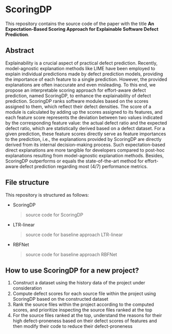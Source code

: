 # ScoringDP
This repository contains the source code of the paper with the title **An Expectation-Based Scoring Approach for Explainable Software Defect Prediction**.

## Abstract
Explainability is a crucial aspect of practical defect prediction. Recently, model-agnostic explanation methods like LIME have been employed to explain individual predictions made by defect prediction models, providing the importance of each feature to a single prediction. However, the provided explanations are often inaccurate and even misleading. To this end, we propose an interpretable scoring approach for effort-aware defect prediction, named ScoringDP, to enhance the explainability of defect prediction. ScoringDP ranks software modules based on the scores assigned to them, which reflect their defect densities. The score of a module is calculated by adding up the scores assigned to its features, and each feature score represents the deviation between two values indicated by the corresponding feature value: the actual defect ratio and the expected defect ratio, which are statistically derived based on a defect dataset. For a given prediction, these feature scores directly serve as feature importances to the prediction, i.e., the explanations provided by ScoringDP are directly derived from its internal decision-making process. Such expectation-based direct explanations are more tangible for developers compared to post-hoc explanations resulting from model-agnostic explanation methods. Besides, ScoringDP outperforms or equals the state-of-the-art method for effort-aware defect prediction regarding most (4/7) performance metrics.

## File structure
This repository is structured as follows:

- ScoringDP
  > source code for ScoringDP 
- LTR-linear
  > source code for baseline approach LTR-linear
- RBFNet
  > source code for baseline approach RBFNet

## How to use ScoringDP for a new project?
1. Construct a dataset using the history data of the project under consideration
2. Compute defect scores for each source file within the project using ScoringDP based on the constructed dataset
3. Rank the source files within the project according to the computed scores, and prioritize inspecting the source files ranked at the top
4. For the source files ranked at the top, understand the reasons for their high defect-proneness based on their defect scores of features and then modify their code to reduce their defect-proneness
